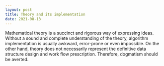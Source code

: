 ```yaml
---
layout: post
title: Theory and its implementation
date: 2021-08-13
---
```


Mathematical theory is a succinct and rigorous way of expressing ideas. Without a sound and complete understanding of the theory, algorithm implementation is usually awkward, error-prone or even impossible. On the other hand, theory does not necessarily represent the definitive data structure design and work flow prescription. Therefore, dogmatism should be averted.
